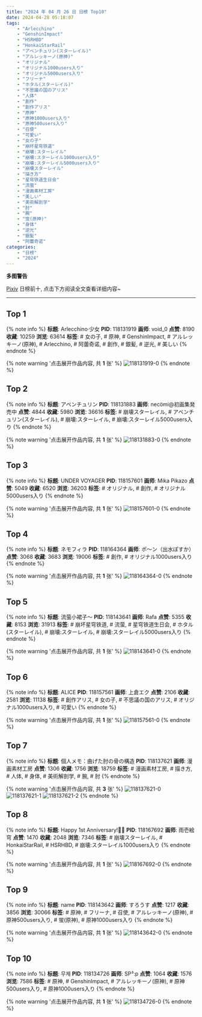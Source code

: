 ```yaml
---
title: "2024 年 04 月 26 日 日榜 Top10"
date: 2024-04-28 05:18:07
tags:
    - "Arlecchino"
    - "GenshinImpact"
    - "HSRHBD"
    - "HonkaiStarRail"
    - "アベンチュリン(スターレイル)"
    - "アルレッキーノ(原神)"
    - "オリジナル"
    - "オリジナル1000users入り"
    - "オリジナル5000users入り"
    - "フリーナ"
    - "ホタル(スターレイル)"
    - "不思議の国のアリス"
    - "人体"
    - "創作"
    - "創作アリス"
    - "原神"
    - "原神1000users入り"
    - "原神500users入り"
    - "召使"
    - "可愛い"
    - "女の子"
    - "崩坏星穹铁道"
    - "崩壊:スターレイル"
    - "崩壊:スターレイル1000users入り"
    - "崩壊:スターレイル5000users入り"
    - "崩壊スターレイル"
    - "描き方"
    - "星穹铁道生日会"
    - "流萤"
    - "漫画素材工房"
    - "美しい"
    - "美術解剖学"
    - "肘"
    - "腕"
    - "蛍(原神)"
    - "身体"
    - "逆光"
    - "銀髪"
    - "阿蕾奇诺"
categories:
    - "日榜"
    - "2024"
---
```


<i class="fa fa-triangle-exclamation"></i>**多图警告**<i class="fa fa-triangle-exclamation"></i>

[Pixiv](https://www.pixiv.net/) 日榜前十, 点击下方阅读全文查看详细内容~

<!-- more -->

---

## Top 1

{% note info %}
**标题**: Arlecchino·少女
**PID**: 118131919 **画师**: void_0
**点赞**: 8190 **收藏**: 10259 **浏览**: 63614
**标签**: # 女の子, # 原神, # GenshinImpact, # アルレッキーノ(原神), # Arlecchino, # 阿蕾奇诺, # 創作, # 銀髪, # 逆光, # 美しい
{% endnote %}

{% note warning '点击展开作品内容, 共 **1** 张' %}
![118131919-0](https://i.pixiv.re/img-original/img/2024/04/25/00/00/17/118131919_p0.jpg)
{% endnote %}

## Top 2

{% note info %}
**标题**: アベンチュリン
**PID**: 118131883 **画师**: necömi@初画集発売中
**点赞**: 4844 **收藏**: 5980 **浏览**: 36616
**标签**: # 崩壊スターレイル, # アベンチュリン(スターレイル), # 崩壊:スターレイル, # 崩壊:スターレイル5000users入り
{% endnote %}

{% note warning '点击展开作品内容, 共 **1** 张' %}
![118131883-0](https://i.pixiv.re/img-original/img/2024/04/25/00/00/11/118131883_p0.png)
{% endnote %}

## Top 3

{% note info %}
**标题**: UNDER VOYAGER
**PID**: 118157601 **画师**: Mika Pikazo
**点赞**: 5049 **收藏**: 6520 **浏览**: 36203
**标签**: # オリジナル, # 創作, # オリジナル5000users入り
{% endnote %}

{% note warning '点击展开作品内容, 共 **1** 张' %}
![118157601-0](https://i.pixiv.re/img-original/img/2024/04/26/00/00/27/118157601_p0.png)
{% endnote %}

## Top 4

{% note info %}
**标题**: ネモフィラ
**PID**: 118164364 **画师**: ポ～ン（出水ぽすか）
**点赞**: 3068 **收藏**: 3683 **浏览**: 19006
**标签**: # 創作, # オリジナル1000users入り
{% endnote %}

{% note warning '点击展开作品内容, 共 **1** 张' %}
![118164364-0](https://i.pixiv.re/img-original/img/2024/04/26/07/30/01/118164364_p0.jpg)
{% endnote %}

## Top 5

{% note info %}
**标题**: 流萤小裙子～
**PID**: 118143641 **画师**: Rafa
**点赞**: 5355 **收藏**: 8153 **浏览**: 31913
**标签**: # 崩坏星穹铁道, # 流萤, # 星穹铁道生日会, # ホタル(スターレイル), # 崩壊:スターレイル, # 崩壊:スターレイル5000users入り
{% endnote %}

{% note warning '点击展开作品内容, 共 **1** 张' %}
![118143641-0](https://i.pixiv.re/img-original/img/2024/04/25/14/00/06/118143641_p0.jpg)
{% endnote %}

## Top 6

{% note info %}
**标题**: ALICE
**PID**: 118157561 **画师**: 上倉エク
**点赞**: 2106 **收藏**: 2581 **浏览**: 11138
**标签**: # 創作アリス, # 女の子, # 不思議の国のアリス, # オリジナル1000users入り, # 可愛い
{% endnote %}

{% note warning '点击展开作品内容, 共 **1** 张' %}
![118157561-0](https://i.pixiv.re/img-original/img/2024/04/26/22/08/50/118157561_p0.jpg)
{% endnote %}

## Top 7

{% note info %}
**标题**: 個人メモ：曲げた肘の骨の構造
**PID**: 118137621 **画师**: 漫画素材工房
**点赞**: 1306 **收藏**: 1756 **浏览**: 18759
**标签**: # 漫画素材工房, # 描き方, # 人体, # 身体, # 美術解剖学, # 腕, # 肘
{% endnote %}

{% note warning '点击展开作品内容, 共 **3** 张' %}
![118137621-0](https://i.pixiv.re/img-original/img/2024/04/25/06/00/10/118137621_p0.jpg)
![118137621-1](https://i.pixiv.re/img-original/img/2024/04/25/06/00/10/118137621_p1.jpg)
![118137621-2](https://i.pixiv.re/img-original/img/2024/04/25/06/00/10/118137621_p2.jpg)
{% endnote %}

## Top 8

{% note info %}
**标题**: Happy 1st Anniversary!🥂✨
**PID**: 118167692 **画师**: 雨壱絵穹
**点赞**: 1470 **收藏**: 2048 **浏览**: 7346
**标签**: # 崩壊スターレイル, # HonkaiStarRail, # HSRHBD, # 崩壊:スターレイル1000users入り
{% endnote %}

{% note warning '点击展开作品内容, 共 **1** 张' %}
![118167692-0](https://i.pixiv.re/img-original/img/2024/04/26/12/00/08/118167692_p0.png)
{% endnote %}

## Top 9

{% note info %}
**标题**: name
**PID**: 118143642 **画师**: すろうす
**点赞**: 1217 **收藏**: 3856 **浏览**: 30066
**标签**: # 原神, # フリーナ, # 召使, # アルレッキーノ(原神), # 原神500users入り, # 蛍(原神), # 原神1000users入り
{% endnote %}

{% note warning '点击展开作品内容, 共 **1** 张' %}
![118143642-0](https://i.pixiv.re/img-original/img/2024/04/25/14/00/07/118143642_p0.png)
{% endnote %}

## Top 10

{% note info %}
**标题**: 무제
**PID**: 118134726 **画师**: SP³:p
**点赞**: 1064 **收藏**: 1576 **浏览**: 7586
**标签**: # 原神, # GenshinImpact, # アルレッキーノ(原神), # 原神500users入り, # 原神1000users入り
{% endnote %}

{% note warning '点击展开作品内容, 共 **1** 张' %}
![118134726-0](https://i.pixiv.re/img-original/img/2024/04/25/01/33/51/118134726_p0.png)
{% endnote %}
